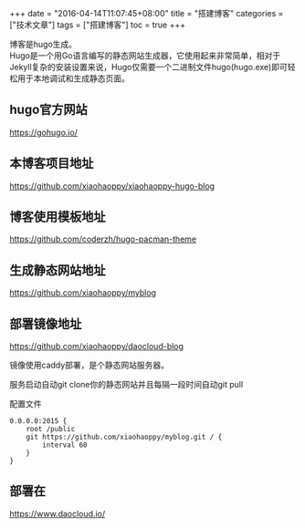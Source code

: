 +++
date = "2016-04-14T11:07:45+08:00"
title = "搭建博客"
categories = ["技术文章"]
tags = ["搭建博客"]
toc = true
+++

博客是hugo生成。  
Hugo是一个用Go语言编写的静态网站生成器，它使用起来非常简单，相对于Jekyll复杂的安装设置来说，Hugo仅需要一个二进制文件hugo(hugo.exe)即可轻松用于本地调试和生成静态页面。



## hugo官方网站 
https://gohugo.io/

## 本博客项目地址 
https://github.com/xiaohaoppy/xiaohaoppy-hugo-blog

## 博客使用模板地址
https://github.com/coderzh/hugo-pacman-theme

## 生成静态网站地址 
https://github.com/xiaohaoppy/myblog

## 部署镜像地址 
https://github.com/xiaohaoppy/daocloud-blog  

镜像使用caddy部署，是个静态网站服务器。

服务启动自动git clone你的静态网站并且每隔一段时间自动git pull

配置文件
```
0.0.0.0:2015 {
    root /public
    git https://github.com/xiaohaoppy/myblog.git / {
        interval 60
    }
}
```

## 部署在 
https://www.daocloud.io/